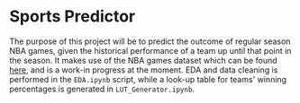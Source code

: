 # Sports Predictor

The purpose of this project will be to predict the outcome of regular season NBA games, given the historical performance of a team up until that point in the season.  It makes use of the NBA games dataset which can be found [here](https://www.kaggle.com/nathanlauga/nba-games), and is a work-in progress at the moment.  EDA and data cleaning is performed in the `EDA.ipynb` script, while a look-up table for teams' winning percentages is generated in `LUT_Generator.ipynb`.
